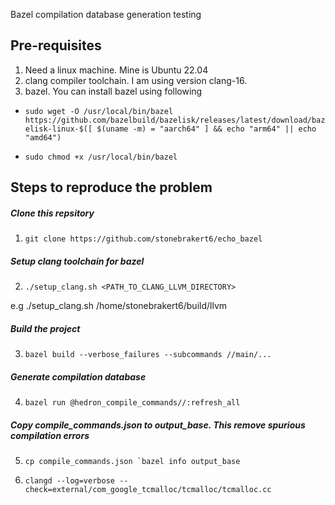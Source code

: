 Bazel compilation database generation testing

## Pre-requisites

1. Need a linux machine. Mine is Ubuntu 22.04
2. clang compiler toolchain. I am using version clang-16.
3. bazel. You can install bazel using following

- ``sudo wget -O /usr/local/bin/bazel https://github.com/bazelbuild/bazelisk/releases/latest/download/bazelisk-linux-$([ $(uname -m) = "aarch64" ] && echo "arm64" || echo "amd64")``

- ``sudo chmod +x /usr/local/bin/bazel``

## Steps to reproduce the problem

##### Clone this repsitory
1. ``git clone https://github.com/stonebrakert6/echo_bazel``

##### Setup clang toolchain for bazel
2. ``./setup_clang.sh <PATH_TO_CLANG_LLVM_DIRECTORY>``

e.g ./setup_clang.sh /home/stonebrakert6/build/llvm

##### Build the project
3. ``bazel build --verbose_failures --subcommands //main/...``

##### Generate compilation database
4. ``bazel run @hedron_compile_commands//:refresh_all``

##### Copy compile_commands.json to output_base. This remove spurious compilation errors
5. ``cp compile_commands.json `bazel info output_base``

6. ``clangd --log=verbose --check=external/com_google_tcmalloc/tcmalloc/tcmalloc.cc``
